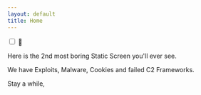 ```yaml
---
layout: default
title: Home
---
```


<div class="text-center my-3">
  <div class="form-check form-switch d-inline-block">
    <input class="form-check-input" type="checkbox" id="themeToggle">
    <label class="form-check-label" for="themeToggle">🌙</label>
  </div>
</div>

<script src="/js/theme-toggle.js"></script>

<div class="text-start px-3">
  <p>Here is the 2nd most boring Static Screen you'll ever see.</p>
  <p>We have Exploits, Malware, Cookies and failed C2 Frameworks.</p>
  <p>Stay a while,</p>
</div>
